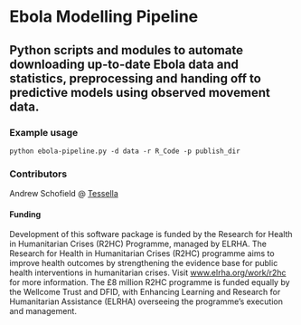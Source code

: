 # Ebola Modelling Pipeline
## Python scripts and modules to automate downloading up-to-date Ebola data and statistics, preprocessing and handing off to predictive models using observed movement data.

### Example usage

```
python ebola-pipeline.py -d data -r R_Code -p publish_dir
```


### Contributors

Andrew Schofield @ [Tessella][tessella]

#### Funding

Development of this software package is funded by the Research for Health in Humanitarian Crises (R2HC) Programme, managed by ELRHA. The Research for Health in Humanitarian Crises (R2HC) programme aims to improve health outcomes by strengthening the evidence base for public health interventions in humanitarian crises. Visit www.elrha.org/work/r2hc for more information. The £8 million R2HC programme is funded equally by the Wellcome Trust and DFID, with Enhancing Learning and Research for Humanitarian Assistance (ELRHA) overseeing the programme’s execution and management.

[tessella]: http://www.tessella.com